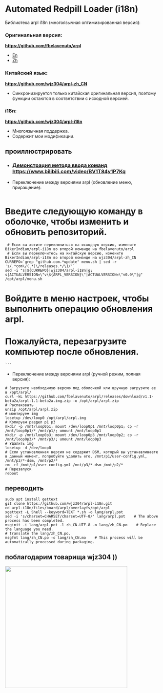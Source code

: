 # Automated Redpill Loader (i18n)

Библиотека arpl i18n (многоязычная оптимизированная версия):

### Оригинальная версия:
<b>https://github.com/fbelavenuto/arpl</b>
* [En](./arpl-README-En.md)
* [Zh](./arpl-README-Zh.md)

### Китайский язык:
<b>https://github.com/wjz304/arpl-zh_CN</b>
* Синхронизируется только китайская оригинальная версия, поэтому функции остаются в соответствии с исходной версией.

### i18n: 
<b>https://github.com/wjz304/arpl-i18n</b>
* Многоязычная поддержка.
* Содержит мои модификации.


## проиллюстрировать
* ### [Демонстрация метода ввода команд](https://www.bilibili.com/video/BV1T84y1P7Kq) https://www.bilibili.com/video/BV1T84y1P7Kq
* Переключение между версиями arpl (обновление меню, приращение):
    ```shell
# Введите следующую команду в оболочке, чтобы изменить и обновить репозиторий.
     # Если вы хотите переключиться на исходную версию, измените BikerIndian/arpl-i18n во второй команде на fbelavenuto/arpl
     # Если вы переключитесь на китайскую версию, измените BikerIndian/arpl-i18n во второй команде на wjz304/arpl-zh_CN
    CURREPO=`grep "github.com.*update" menu.sh | sed -r 's/.*com\/(.*)\/releases.*/\1/'`
    sed -i "s|${CURREPO}|wjz304/arpl-i18n|g; s|ACTUALVERSION=\"v\${ARPL_VERSION}\"|ACTUALVERSION=\"v0.0\"|g" /opt/arpl/menu.sh
# Войдите в меню настроек, чтобы выполнить операцию обновления arpl.
# Пожалуйста, перезагрузите компьютер после обновления.
    ```
* Переключение между версиями arpl (ручной режим, полная версия):
 ```shell
 # Загрузите необходимую версию под оболочкой или вручную загрузите ее в /opt/arpl/
 curl -kL https://github.com/fbelavenuto/arpl/releases/download/v1.1-beta2a/arpl-1.1-beta2a.img.zip -o /opt/arpl/arpl.zip
 # Распаковать
 unzip /opt/arpl/arpl.zip
 # монтируем img
 losetup /dev/loop0 /opt/arpl/arpl.img
 # Копируем раздел p1 p3
 mkdir -p /mnt/loop0p1; mount /dev/loop0p1 /mnt/loop0p1; cp -r /mnt/loop0p1/* /mnt/p1/; umount /mnt/loop0p1
 mkdir -p /mnt/loop0p3; mount /dev/loop0p3 /mnt/loop0p2; cp -r /mnt/loop0p3/* /mnt/p3/; umount /mnt/loop0p3
 # Удалить img
 losetup -d /dev/loop0
 # Если установленная версия не содержит DSM, который вы устанавливаете в данный момент, попробуйте удалить его. /mnt/p1/user-config.yml, /mnt/p3/*-dsm, /mnt/p2/*
 rm -rf /mnt/p1/user-config.yml /mnt/p3/*-dsm /mnt/p2/*
 # Перезапуск
 reboot
 ```


## переводить
```shell
sudo apt install gettext
git clone https://github.com/wjz304/arpl-i18n.git
cd arpl-i18n/files/board/arpl/overlayfs/opt/arpl
xgettext -L Shell --keyword=TEXT *.sh -o lang/arpl.pot
sed -i 's/charset=CHARSET/charset=UTF-8/' lang/arpl.pot    # The above process has been completed.
msginit -i lang/arpl.pot -l zh_CN.UTF-8 -o lang/zh_CN.po    # Replace the language you need.
# translate the lang/zh_CN.po.
msgfmt lang/zh_CN.po -o lang/zh_CN.mo    # This process will be automatically processed during packaging.
```

## поблагодарим товарища wjz304 ))
<img src="https://raw.githubusercontent.com/wjz304/wjz304/master/my/20220908134226.jpg" width="400">



